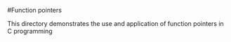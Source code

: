 #Function pointers

This directory demonstrates the use and application
of function pointers in C programming
